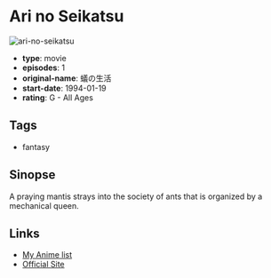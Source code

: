 # Ari no Seikatsu

![ari-no-seikatsu](https://cdn.myanimelist.net/images/anime/13/18361.jpg)

-   **type**: movie
-   **episodes**: 1
-   **original-name**: 蟻の生活
-   **start-date**: 1994-01-19
-   **rating**: G - All Ages

## Tags

-   fantasy

## Sinopse

A praying mantis strays into the society of ants that is organized by a mechanical queen.

## Links

-   [My Anime list](https://myanimelist.net/anime/7633/Ari_no_Seikatsu)
-   [Official Site](http://www.otomeru.com/cube9/)

